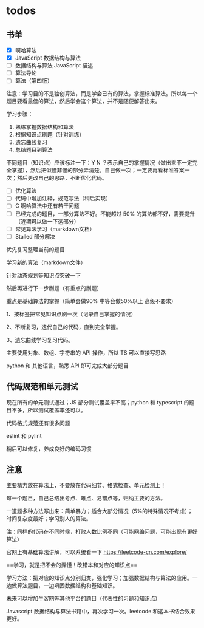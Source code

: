 # todos

## 书单

- [x] 啊哈算法
- [x] JavaScript 数据结构与算法
- [ ] 数据结构与算法 JavaScript 描述
- [ ] 算法导论
- [ ] 算法（第四版）

注意：学习目的不是独创算法，而是学会已有的算法，掌握标准算法。所以每一个题目要看最佳的算法，然后学会这个算法，并不是随便解答出来。

学习步骤：

1. 熟练掌握数据结构和算法
2. 根据知识点刷题（针对训练）
3. 遗忘曲线复习
4. 总结题目到算法

不同题目（知识点）应该标注一下：Y N ？表示自己的掌握情况（做出来不一定完全掌握），然后把似懂非懂的部分弄清楚。自己做一次；一定要再看标准答案一次；然后更改自己的思路，不断优化代码。

- [ ] 优化算法
- [ ] 代码中增加注释，规范写法（稍后实现）
- [ ] C 啊哈算法中还有若干问题
- [ ] 已经完成的题目，一部分算法不好。不能超过 50% 的算法都不好，需要提升（近期可以做一下这部分）
- [ ] 常见算法学习（markdown文档）
- [ ] Stalled 部分解决

优先复习整理当前的题目

学习新的算法（markdown文件）

针对动态规划等知识点突破一下

然后再进行下一步刷题（有重点的刷题）

重点是基础算法的掌握（简单会做90% 中等会做50%以上 高级不要求）

1、按标签把常见知识点刷一次（记录自己掌握的情况）

2、不断复习，迭代自己的代码，直到完全掌握。

3、遗忘曲线学习复习代码。

主要使用对象、数组、字符串的 API 操作，所以 TS 可以直接写思路

python 和 其他语言，熟悉 API 即可完成大部分题目

## 代码规范和单元测试

现在所有的单元测试通过；JS 部分测试覆盖率不高；python 和 typescript 的题目不多，所以测试覆盖率还可以。

代码格式规范还有很多问题

eslint 和 pylint 

稍后可以修复，养成良好的编码习惯

## 注意

主要精力放在算法上，不要放在代码细节、格式检查、单元检测上！

每一个题目，自己总结出考点、难点、易错点等，归纳主要的方法。

一道题多种方法写出来：简单暴力；适合大部分情况（5%的特殊情况不考虑）；时间复杂度最好；学习别人的算法。

注：同样的代码在不同时候，打败人数比例不同（可能网络问题，可能出现有更好算法）

官网上有基础算法讲解，可以系统看一下 https://leetcode-cn.com/explore/

==学习，就是把不会的弄懂！改错本和对应的知识点==

学习方法：把对应的知识点分别归类，强化学习；加强数据结构与算法的应用。一边做算法题目，一边巩固数据结构和基础知识。

未来可以增加牛客网等其他平台的题目（代表性的习题和知识点）

Javascript 数据结构与算法书籍中，再次学习一次。leetcode 和这本书结合效果更好。

